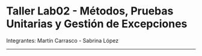 # Taller Lab02 - Métodos, Pruebas Unitarias y Gestión de Excepciones
Integrantes: Martín Carrasco - Sabrina López
***
